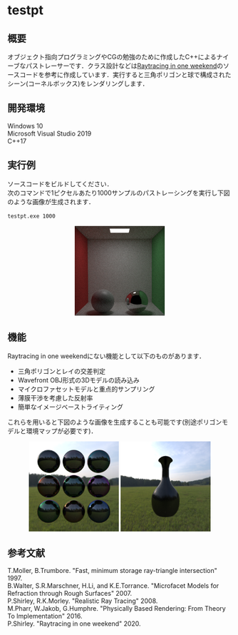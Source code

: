 # testpt

## 概要

オブジェクト指向プログラミングやCGの勉強のために作成したC++によるナイーブなパストレーサーです．クラス設計などは[Raytracing in one weekend](https://raytracing.github.io/)のソースコードを参考に作成しています．実行すると三角ポリゴンと球で構成されたシーン(コーネルボックス)をレンダリングします．

## 開発環境

Windows 10  
Microsoft Visual Studio 2019  
C++17

## 実行例

ソースコードをビルドしてください．  
次のコマンドで1ピクセルあたり1000サンプルのパストレーシングを実行し下図のような画像が生成されます．

```bash
testpt.exe 1000
```

<div align="center">
  <img src="imgs/img1.png" width=40% />
</div>

## 機能

Raytracing in one weekendにない機能として以下のものがあります．

- 三角ポリゴンとレイの交差判定
- Wavefront OBJ形式の3Dモデルの読み込み
- マイクロファセットモデルと重点的サンプリング
- 薄膜干渉を考慮した反射率
- 簡単なイメージベーストライティング

これらを用いると下図のような画像を生成することも可能です(別途ポリゴンモデルと環境マップが必要です)．

<div align="center">
  <img src="imgs/img2.png" width=40% />
  <img src="imgs/img3.png" width=40%/>
</div>

## 参考文献

T.Moller, B.Trumbore. "Fast, minimum storage ray-triangle intersection" 1997.  
B.Walter, S.R.Marschner, H.Li, and K.E.Torrance. "Microfacet Models for Refraction through Rough Surfaces" 2007.  
P.Shirley, R.K.Morley. "Realistic Ray Tracing" 2008.  
M.Pharr, W.Jakob, G.Humphre. "Physically Based Rendering: From Theory To Implementation" 2016.  
P.Shirley. "Raytracing in one weekend" 2020.  
